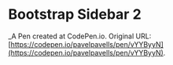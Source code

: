 # Bootstrap Sidebar 2
 _A Pen created at CodePen.io. Original URL: [https://codepen.io/pavelpavells/pen/vYYByyN](https://codepen.io/pavelpavells/pen/vYYByyN).

 